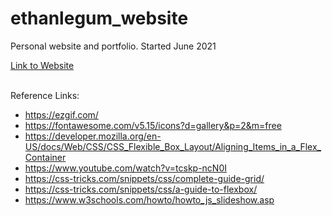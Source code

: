 # ethanlegum_website
Personal website and portfolio. Started June 2021<br>

<a href="https://ethanlegum.com/" target="_blank">Link to Website</a><br><br>

Reference Links:<br>
 * https://ezgif.com/
 * https://fontawesome.com/v5.15/icons?d=gallery&p=2&m=free
 * https://developer.mozilla.org/en-US/docs/Web/CSS/CSS_Flexible_Box_Layout/Aligning_Items_in_a_Flex_Container
 * https://www.youtube.com/watch?v=tcskp-ncN0I
 * https://css-tricks.com/snippets/css/complete-guide-grid/
 * https://css-tricks.com/snippets/css/a-guide-to-flexbox/
 * https://www.w3schools.com/howto/howto_js_slideshow.asp
